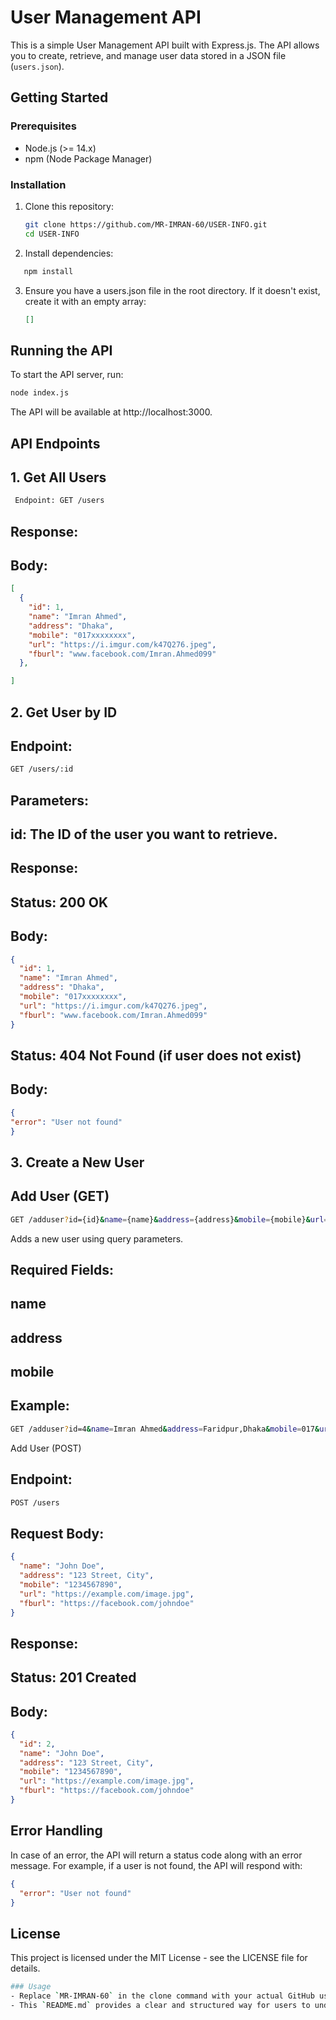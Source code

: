 # User Management API

This is a simple User Management API built with Express.js. The API allows you to create, retrieve, and manage user data stored in a JSON file (`users.json`).

## Getting Started

### Prerequisites

- Node.js (>= 14.x)
- npm (Node Package Manager)

### Installation

1. Clone this repository:
   ```bash
   git clone https://github.com/MR-IMRAN-60/USER-INFO.git
   cd USER-INFO

2. Install dependencies:
```bash
   npm install
```

3. Ensure you have a users.json file in the root directory. If it doesn't exist, create it with an empty array:
   ```json
   []
   ```
## Running the API
To start the API server, run:
```bash
node index.js
```

The API will be available at http://localhost:3000.

## API Endpoints
## 1. Get All Users
```bash 
 Endpoint: GET /users
```
## Response:
## Body: 

```json
[
  {
    "id": 1,
    "name": "Imran Ahmed",
    "address": "Dhaka",
    "mobile": "017xxxxxxxx",
    "url": "https://i.imgur.com/k47Q276.jpeg",
    "fburl": "www.facebook.com/Imran.Ahmed099"
  },

]
```
## 2. Get User by ID
## Endpoint: 
```bash
GET /users/:id
```
## Parameters:

## id: The ID of the user you want to retrieve.
## Response:

## Status: 200 OK

## Body:

```json
{
  "id": 1,
  "name": "Imran Ahmed",
  "address": "Dhaka",
  "mobile": "017xxxxxxxx",
  "url": "https://i.imgur.com/k47Q276.jpeg",
  "fburl": "www.facebook.com/Imran.Ahmed099"
}
```
## Status: 404 Not Found (if user does not exist)

## Body:
  ```json
{
  "error": "User not found"
}
```

## 3. Create a New User

## Add User (GET)
```bash
GET /adduser?id={id}&name={name}&address={address}&mobile={mobile}&url={url}&fburl={fburl}
```
Adds a new user using query parameters.

## Required Fields:

## name
## address
## mobile
## Example:

```bash
GET /adduser?id=4&name=Imran Ahmed&address=Faridpur,Dhaka&mobile=017&url=ok&fburl=www.Facebook.com/100075122837809
```
Add User (POST)

## Endpoint: 
```bash
POST /users
```
## Request Body:

```json
{
  "name": "John Doe",
  "address": "123 Street, City",
  "mobile": "1234567890",
  "url": "https://example.com/image.jpg",
  "fburl": "https://facebook.com/johndoe"
}
```
## Response:

## Status: 201 Created
## Body:
```json
{
  "id": 2,
  "name": "John Doe",
  "address": "123 Street, City",
  "mobile": "1234567890",
  "url": "https://example.com/image.jpg",
  "fburl": "https://facebook.com/johndoe"
}
```
## Error Handling
In case of an error, the API will return a status code along with an error message. For example, if a user is not found, the API will respond with:
```json
{
  "error": "User not found"
}
```
## License
This project is licensed under the MIT License - see the LICENSE file for details.
```bash
### Usage
- Replace `MR-IMRAN-60` in the clone command with your actual GitHub username or the repository URL.
- This `README.md` provides a clear and structured way for users to understand how to set up and use your API, including examples of requests and responses.
```
